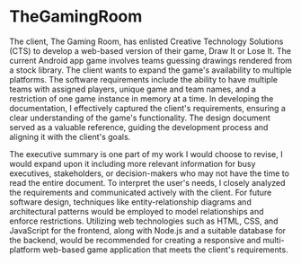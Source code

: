 # TheGamingRoom

 The client, The Gaming Room, has enlisted Creative Technology Solutions (CTS) to develop a web-based version of their game, Draw It or Lose It. The current Android app game involves teams guessing drawings rendered from a stock library. The client wants to expand the game's availability to multiple platforms. The software requirements include the ability to have multiple teams with assigned players, unique game and team names, and a restriction of one game instance in memory at a time. In developing the documentation, I effectively captured the client's requirements, ensuring a clear understanding of the game's functionality. The design document served as a valuable reference, guiding the development process and aligning it with the client's goals. 
 
  The executive summary is one part of my work I would choose to revise, I would expand upon it including more relevant information for busy executives, stakeholders, or decision-makers who may not have the time to read the entire document. To interpret the user's needs, I closely analyzed the requirements and communicated actively with the client. For future software design, techniques like entity-relationship diagrams and architectural patterns would be employed to model relationships and enforce restrictions. Utilizing web technologies such as HTML, CSS, and JavaScript for the frontend, along with Node.js and a suitable database for the backend, would be recommended for creating a responsive and multi-platform web-based game application that meets the client's requirements.
